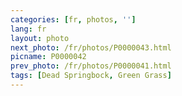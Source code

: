 ```yaml
---
categories: [fr, photos, '']
lang: fr
layout: photo
next_photo: /fr/photos/P0000043.html
picname: P0000042
prev_photo: /fr/photos/P0000041.html
tags: [Dead Springbock, Green Grass]
---
```

